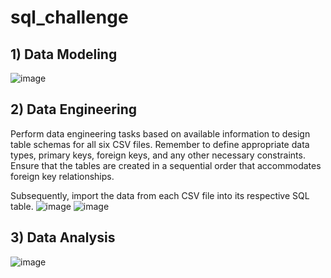 # sql_challenge

## 1) Data Modeling
![image](https://github.com/loisstetson/sql_challenge/assets/127718619/21e0b3b8-3de3-4577-869f-981b82bae1b7)




## 2) Data Engineering
Perform data engineering tasks based on available information to design table schemas for all six CSV files. Remember to define appropriate data types, primary keys, foreign keys, and any other necessary constraints. Ensure that the tables are created in a sequential order that accommodates foreign key relationships.

Subsequently, import the data from each CSV file into its respective SQL table.
![image](https://github.com/loisstetson/sql_challenge/assets/127718619/77a78592-4c83-4f95-bb79-e9d725065477)
![image](https://github.com/loisstetson/sql_challenge/assets/127718619/a2a82b9c-85b5-4568-93bc-3958fc18b1c9)


## 3) Data Analysis
![image](https://github.com/loisstetson/sql_challenge/assets/127718619/94b6413e-2d14-4e48-8adc-e9c349e511be)



